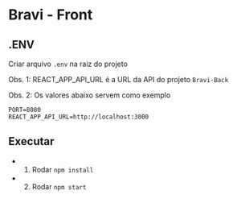 # Bravi - Front

## .ENV
Criar arquivo `.env` na raiz do projeto

Obs. 1: REACT_APP_API_URL é a URL da API do projeto `Bravi-Back`

Obs. 2: Os valores abaixo servem como exemplo
```
PORT=8080
REACT_APP_API_URL=http://localhost:3000
```

## Executar
- 1) Rodar `npm install`
- 2) Rodar `npm start`
